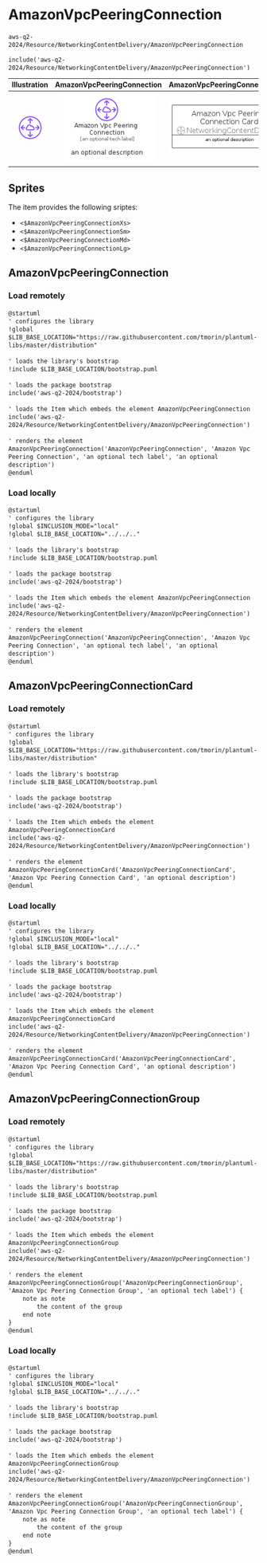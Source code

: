 # AmazonVpcPeeringConnection


```text
aws-q2-2024/Resource/NetworkingContentDelivery/AmazonVpcPeeringConnection
```

```text
include('aws-q2-2024/Resource/NetworkingContentDelivery/AmazonVpcPeeringConnection')
```



| Illustration | AmazonVpcPeeringConnection | AmazonVpcPeeringConnectionCard | AmazonVpcPeeringConnectionGroup |
| :---: | :---: | :---: | :---: |
| ![illustration for Illustration](../../../aws-q2-2024/Resource/NetworkingContentDelivery/AmazonVpcPeeringConnection.png) | ![illustration for AmazonVpcPeeringConnection](../../../aws-q2-2024/Resource/NetworkingContentDelivery/AmazonVpcPeeringConnection.Local.png) | ![illustration for AmazonVpcPeeringConnectionCard](../../../aws-q2-2024/Resource/NetworkingContentDelivery/AmazonVpcPeeringConnectionCard.Local.png) | ![illustration for AmazonVpcPeeringConnectionGroup](../../../aws-q2-2024/Resource/NetworkingContentDelivery/AmazonVpcPeeringConnectionGroup.Local.png) |



## Sprites
The item provides the following sriptes:

- `<$AmazonVpcPeeringConnectionXs>`
- `<$AmazonVpcPeeringConnectionSm>`
- `<$AmazonVpcPeeringConnectionMd>`
- `<$AmazonVpcPeeringConnectionLg>`





## AmazonVpcPeeringConnection

### Load remotely
```plantuml
@startuml
' configures the library
!global $LIB_BASE_LOCATION="https://raw.githubusercontent.com/tmorin/plantuml-libs/master/distribution"

' loads the library's bootstrap
!include $LIB_BASE_LOCATION/bootstrap.puml

' loads the package bootstrap
include('aws-q2-2024/bootstrap')

' loads the Item which embeds the element AmazonVpcPeeringConnection
include('aws-q2-2024/Resource/NetworkingContentDelivery/AmazonVpcPeeringConnection')

' renders the element
AmazonVpcPeeringConnection('AmazonVpcPeeringConnection', 'Amazon Vpc Peering Connection', 'an optional tech label', 'an optional description')
@enduml
```

### Load locally
```plantuml
@startuml
' configures the library
!global $INCLUSION_MODE="local"
!global $LIB_BASE_LOCATION="../../.."

' loads the library's bootstrap
!include $LIB_BASE_LOCATION/bootstrap.puml

' loads the package bootstrap
include('aws-q2-2024/bootstrap')

' loads the Item which embeds the element AmazonVpcPeeringConnection
include('aws-q2-2024/Resource/NetworkingContentDelivery/AmazonVpcPeeringConnection')

' renders the element
AmazonVpcPeeringConnection('AmazonVpcPeeringConnection', 'Amazon Vpc Peering Connection', 'an optional tech label', 'an optional description')
@enduml
```

## AmazonVpcPeeringConnectionCard

### Load remotely
```plantuml
@startuml
' configures the library
!global $LIB_BASE_LOCATION="https://raw.githubusercontent.com/tmorin/plantuml-libs/master/distribution"

' loads the library's bootstrap
!include $LIB_BASE_LOCATION/bootstrap.puml

' loads the package bootstrap
include('aws-q2-2024/bootstrap')

' loads the Item which embeds the element AmazonVpcPeeringConnectionCard
include('aws-q2-2024/Resource/NetworkingContentDelivery/AmazonVpcPeeringConnection')

' renders the element
AmazonVpcPeeringConnectionCard('AmazonVpcPeeringConnectionCard', 'Amazon Vpc Peering Connection Card', 'an optional description')
@enduml
```

### Load locally
```plantuml
@startuml
' configures the library
!global $INCLUSION_MODE="local"
!global $LIB_BASE_LOCATION="../../.."

' loads the library's bootstrap
!include $LIB_BASE_LOCATION/bootstrap.puml

' loads the package bootstrap
include('aws-q2-2024/bootstrap')

' loads the Item which embeds the element AmazonVpcPeeringConnectionCard
include('aws-q2-2024/Resource/NetworkingContentDelivery/AmazonVpcPeeringConnection')

' renders the element
AmazonVpcPeeringConnectionCard('AmazonVpcPeeringConnectionCard', 'Amazon Vpc Peering Connection Card', 'an optional description')
@enduml
```

## AmazonVpcPeeringConnectionGroup

### Load remotely
```plantuml
@startuml
' configures the library
!global $LIB_BASE_LOCATION="https://raw.githubusercontent.com/tmorin/plantuml-libs/master/distribution"

' loads the library's bootstrap
!include $LIB_BASE_LOCATION/bootstrap.puml

' loads the package bootstrap
include('aws-q2-2024/bootstrap')

' loads the Item which embeds the element AmazonVpcPeeringConnectionGroup
include('aws-q2-2024/Resource/NetworkingContentDelivery/AmazonVpcPeeringConnection')

' renders the element
AmazonVpcPeeringConnectionGroup('AmazonVpcPeeringConnectionGroup', 'Amazon Vpc Peering Connection Group', 'an optional tech label') {
    note as note
        the content of the group
    end note
}
@enduml
```

### Load locally
```plantuml
@startuml
' configures the library
!global $INCLUSION_MODE="local"
!global $LIB_BASE_LOCATION="../../.."

' loads the library's bootstrap
!include $LIB_BASE_LOCATION/bootstrap.puml

' loads the package bootstrap
include('aws-q2-2024/bootstrap')

' loads the Item which embeds the element AmazonVpcPeeringConnectionGroup
include('aws-q2-2024/Resource/NetworkingContentDelivery/AmazonVpcPeeringConnection')

' renders the element
AmazonVpcPeeringConnectionGroup('AmazonVpcPeeringConnectionGroup', 'Amazon Vpc Peering Connection Group', 'an optional tech label') {
    note as note
        the content of the group
    end note
}
@enduml
```

